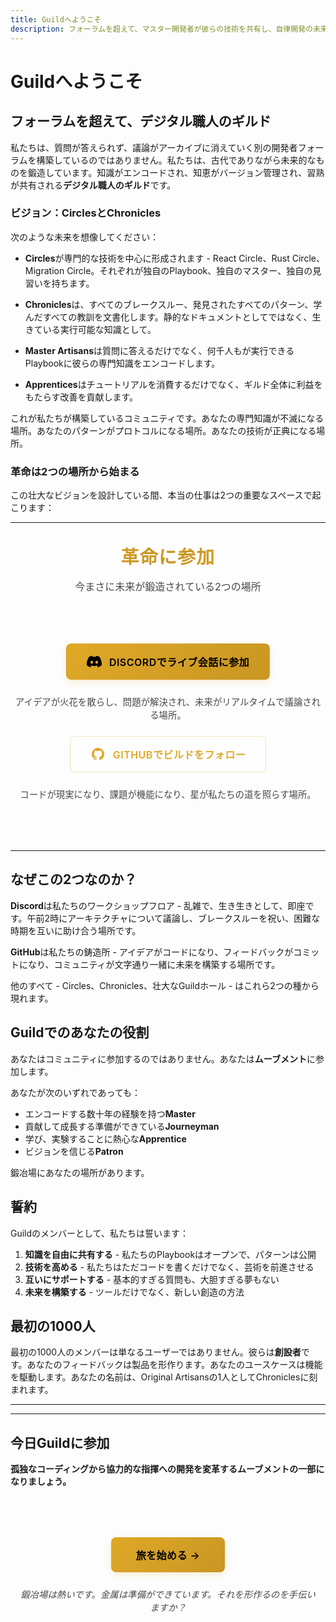 ```yaml
---
title: Guildへようこそ
description: フォーラムを超えて、マスター開発者が彼らの技術を共有し、自律開発の未来を形作るデジタル職人のギルド。
---
```


# Guildへようこそ

## フォーラムを超えて、デジタル職人のギルド

私たちは、質問が答えられず、議論がアーカイブに消えていく別の開発者フォーラムを構築しているのではありません。私たちは、古代でありながら未来的なものを鍛造しています。知識がエンコードされ、知恵がバージョン管理され、習熟が共有される**デジタル職人のギルド**です。

### ビジョン：CirclesとChronicles

次のような未来を想像してください：

- **Circles**が専門的な技術を中心に形成されます - React Circle、Rust Circle、Migration Circle。それぞれが独自のPlaybook、独自のマスター、独自の見習いを持ちます。

- **Chronicles**は、すべてのブレークスルー、発見されたすべてのパターン、学んだすべての教訓を文書化します。静的なドキュメントとしてではなく、生きている実行可能な知識として。

- **Master Artisans**は質問に答えるだけでなく、何千人もが実行できるPlaybookに彼らの専門知識をエンコードします。

- **Apprentices**はチュートリアルを消費するだけでなく、ギルド全体に利益をもたらす改善を貢献します。

これが私たちが構築しているコミュニティです。あなたの専門知識が不滅になる場所。あなたのパターンがプロトコルになる場所。あなたの技術が正典になる場所。

### 革命は2つの場所から始まる

この壮大なビジョンを設計している間、本当の仕事は2つの重要なスペースで起こります：

---

<div class="community-section" id="join-the-revolution">

<h2 class="section-title">革命に参加</h2>

<p class="section-subtitle">今まさに未来が鍛造されている2つの場所</p>

<div class="community-actions">
  <a href="https://discord.gg/hatcher" target="_blank" rel="noopener noreferrer" class="community-button discord">
    <svg width="24" height="24" viewBox="0 0 24 24" fill="currentColor">
      <path d="M20.317 4.37a19.791 19.791 0 0 0-4.885-1.515a.074.074 0 0 0-.079.037c-.21.375-.444.864-.608 1.25a18.27 18.27 0 0 0-5.487 0a12.64 12.64 0 0 0-.617-1.25a.077.077 0 0 0-.079-.037A19.736 19.736 0 0 0 3.677 4.37a.07.07 0 0 0-.032.027C.533 9.046-.32 13.58.099 18.057a.082.082 0 0 0 .031.057a19.9 19.9 0 0 0 5.993 3.03a.078.078 0 0 0 .084-.028a14.09 14.09 0 0 0 1.226-1.994a.076.076 0 0 0-.041-.106a13.107 13.107 0 0 1-1.872-.892a.077.077 0 0 1-.008-.128a10.2 10.2 0 0 0 .372-.292a.074.074 0 0 1 .077-.01c3.928 1.793 8.18 1.793 12.062 0a.074.074 0 0 1 .078.01c.12.098.246.198.373.292a.077.077 0 0 1-.006.127a12.299 12.299 0 0 1-1.873.892a.077.077 0 0 0-.041.107c.36.698.772 1.362 1.225 1.993a.076.076 0 0 0 .084.028a19.839 19.839 0 0 0 6.002-3.03a.077.077 0 0 0 .032-.054c.5-5.177-.838-9.674-3.549-13.66a.061.061 0 0 0-.031-.03zM8.02 15.33c-1.183 0-2.157-1.085-2.157-2.419c0-1.333.956-2.419 2.157-2.419c1.21 0 2.176 1.096 2.157 2.42c0 1.333-.956 2.418-2.157 2.418zm7.975 0c-1.183 0-2.157-1.085-2.157-2.419c0-1.333.955-2.419 2.157-2.419c1.21 0 2.176 1.096 2.157 2.42c0 1.333-.946 2.418-2.157 2.418z"/>
    </svg>
    <span>Discordでライブ会話に参加</span>
  </a>
  <p class="community-description">アイデアが火花を散らし、問題が解決され、未来がリアルタイムで議論される場所。</p>

  <a href="https://github.com/hatcherdx/dx-engine" target="_blank" rel="noopener noreferrer" class="community-button github">
    <svg width="24" height="24" viewBox="0 0 24 24" fill="currentColor">
      <path d="M12 2C6.477 2 2 6.477 2 12c0 4.42 2.865 8.17 6.839 9.49.5.092.682-.217.682-.482 0-.237-.008-.866-.013-1.7-2.782.603-3.369-1.34-3.369-1.34-.454-1.156-1.11-1.462-1.11-1.462-.908-.62.069-.608.069-.608 1.003.07 1.531 1.03 1.531 1.03.892 1.529 2.341 1.087 2.91.832.092-.647.35-1.088.636-1.338-2.22-.253-4.555-1.11-4.555-4.943 0-1.091.39-1.984 1.029-2.683-.103-.253-.446-1.27.098-2.647 0 0 .84-.269 2.75 1.025A9.578 9.578 0 0112 6.836c.85.004 1.705.114 2.504.336 1.909-1.294 2.747-1.025 2.747-1.025.546 1.377.203 2.394.1 2.647.64.699 1.028 1.592 1.028 2.683 0 3.842-2.339 4.687-4.566 4.935.359.309.678.919.678 1.852 0 1.336-.012 2.415-.012 2.743 0 .267.18.578.688.48C19.138 20.167 22 16.418 22 12c0-5.523-4.477-10-10-10z"/>
    </svg>
    <span>GitHubでビルドをフォロー</span>
  </a>
  <p class="community-description">コードが現実になり、課題が機能になり、星が私たちの道を照らす場所。</p>
</div>

<style>
.section-title {
  font-family: 'Cinzel', 'Georgia', serif;
  font-size: 1.8rem;
  font-weight: 600;
  background: linear-gradient(135deg, #dfa927 0%, #c99623 50%, #dfa927 100%);
  -webkit-background-clip: text;
  -webkit-text-fill-color: transparent;
  background-clip: text;
  text-transform: uppercase;
  letter-spacing: 0.05em;
  text-align: center;
  margin: 2rem 0 1rem;
}

.section-subtitle {
  text-align: center;
  color: var(--vp-c-text-2);
  font-size: 1rem;
  margin-bottom: 2rem;
  opacity: 0.8;
}

.community-actions {
  display: flex;
  flex-direction: column;
  gap: 1.5rem;
  align-items: center;
  margin: 3rem 0;
  padding: 2rem 0;
}

.community-button {
  display: inline-flex;
  align-items: center;
  gap: 0.75rem;
  padding: 1rem 2rem;
  font-size: 1rem;
  font-weight: 600;
  text-decoration: none;
  border-radius: 8px;
  transition: all 0.3s cubic-bezier(0.4, 0, 0.2, 1);
  text-transform: uppercase;
  letter-spacing: 0.03em;
  border: 1px solid transparent;
}

.community-button.discord {
  background: linear-gradient(135deg, #dfa927 0%, #c99623 100%);
  color: #000000 !important;
  box-shadow: 0 4px 12px rgba(223, 169, 39, 0.2);
}

.community-button.discord span {
  color: #000000 !important;
}

.community-button.discord svg {
  fill: #000000 !important;
}

.community-button.discord:hover {
  transform: translateY(-2px);
  background: linear-gradient(135deg, #f4d03f 0%, #dfa927 100%);
  box-shadow: 0 6px 20px rgba(223, 169, 39, 0.3);
  color: #000000 !important;
}

.community-button.discord:hover span {
  color: #000000 !important;
}

.community-button.discord:hover svg {
  fill: #000000 !important;
}

/* Override VitePress defaults with more specific selectors */
.VPDoc .content .community-button.discord,
.VPDoc .content .community-button.discord:hover,
.dark .community-button.discord,
.dark .community-button.discord:hover,
a.community-button.discord,
a.community-button.discord:hover,
a.community-button.discord:visited {
  color: #000000 !important;
}

.VPDoc .content .community-button.discord span,
.VPDoc .content .community-button.discord:hover span,
.dark .community-button.discord span,
.dark .community-button.discord:hover span {
  color: #000000 !important;
}

.VPDoc .content .community-button.discord svg,
.dark .community-button.discord svg {
  fill: #000000 !important;
}

.community-button.github {
  background: transparent;
  color: #dfa927;
  border: 1px solid rgba(223, 169, 39, 0.3);
}

.community-button.github:hover {
  transform: translateY(-2px);
  background: rgba(223, 169, 39, 0.08);
  border-color: rgba(223, 169, 39, 0.5);
  box-shadow: 0 4px 12px rgba(223, 169, 39, 0.15);
}

.dark .community-button.github {
  border-color: rgba(223, 169, 39, 0.2);
}

.dark .community-button.github:hover {
  background: rgba(223, 169, 39, 0.05);
  border-color: rgba(223, 169, 39, 0.4);
}

.community-description {
  text-align: center;
  color: var(--vp-c-text-2);
  margin: 0;
  font-size: 0.9rem;
  opacity: 0.8;
  max-width: 500px;
}

@media (max-width: 640px) {
  .community-button {
    width: 100%;
    justify-content: center;
  }
}
</style>

</div>

---

## なぜこの2つなのか？

**Discord**は私たちのワークショップフロア - 乱雑で、生き生きとして、即座です。午前2時にアーキテクチャについて議論し、ブレークスルーを祝い、困難な時期を互いに助け合う場所です。

**GitHub**は私たちの鋳造所 - アイデアがコードになり、フィードバックがコミットになり、コミュニティが文字通り一緒に未来を構築する場所です。

他のすべて - Circles、Chronicles、壮大なGuildホール - はこれら2つの種から現れます。

## Guildでのあなたの役割

あなたはコミュニティに参加するのではありません。あなたは**ムーブメント**に参加します。

あなたが次のいずれであっても：

- エンコードする数十年の経験を持つ**Master**
- 貢献して成長する準備ができている**Journeyman**
- 学び、実験することに熱心な**Apprentice**
- ビジョンを信じる**Patron**

鍛冶場にあなたの場所があります。

## 誓約

Guildのメンバーとして、私たちは誓います：

1. **知識を自由に共有する** - 私たちのPlaybookはオープンで、パターンは公開
2. **技術を高める** - 私たちはただコードを書くだけでなく、芸術を前進させる
3. **互いにサポートする** - 基本的すぎる質問も、大胆すぎる夢もない
4. **未来を構築する** - ツールだけでなく、新しい創造の方法

## 最初の1000人

最初の1000人のメンバーは単なるユーザーではありません。彼らは**創設者**です。あなたのフィードバックは製品を形作ります。あなたのユースケースは機能を駆動します。あなたの名前は、Original Artisansの1人としてChroniclesに刻まれます。

---

---

## 今日Guildに参加

**孤独なコーディングから協力的な指揮への開発を変革するムーブメントの一部になりましょう。**

<div class="final-cta">
  <a href="#join-the-revolution" class="cta-button primary" onclick="document.getElementById('join-the-revolution').scrollIntoView({ behavior: 'smooth' }); return false;">
    旅を始める →
  </a>
  <p class="cta-footer">鍛冶場は熱いです。金属は準備ができています。それを形作るのを手伝いますか？</p>
</div>

<style>
.final-cta {
  text-align: center;
  padding: 3rem 1rem;
  margin: 2rem 0;
}

.cta-button {
  display: inline-flex;
  align-items: center;
  gap: 0.5rem;
  padding: 1rem 2.5rem;
  font-size: 1rem;
  font-weight: 600;
  text-decoration: none;
  border-radius: 8px;
  transition: all 0.3s cubic-bezier(0.4, 0, 0.2, 1);
  text-transform: uppercase;
  letter-spacing: 0.03em;
}

.cta-button.primary {
  background: linear-gradient(135deg, #dfa927 0%, #c99623 100%);
  color: #000000 !important;
  box-shadow: 0 4px 12px rgba(223, 169, 39, 0.2);
}

.cta-button.primary:hover {
  transform: translateY(-2px);
  background: linear-gradient(135deg, #f4d03f 0%, #dfa927 100%);
  box-shadow: 0 6px 20px rgba(223, 169, 39, 0.3);
  color: #000000 !important;
}

/* Override VitePress defaults for CTA button */
.VPDoc .content .cta-button.primary,
.VPDoc .content .cta-button.primary:hover,
.dark .cta-button.primary,
.dark .cta-button.primary:hover,
a.cta-button.primary,
a.cta-button.primary:hover,
a.cta-button.primary:visited {
  color: #000000 !important;
}

.cta-footer {
  margin-top: 1.5rem;
  font-style: italic;
  color: var(--vp-c-text-2);
  opacity: 0.8;
  font-size: 0.9rem;
}
</style>
